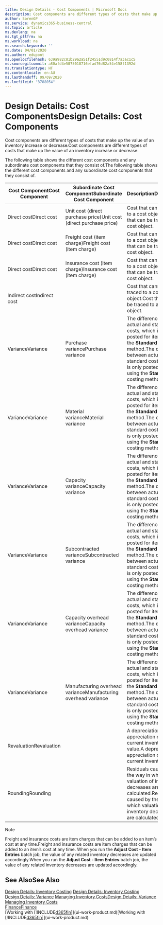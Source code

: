 ```yaml
---
title: Design Details - Cost Components | Microsoft Docs
description: Cost components are different types of costs that make up the value of an inventory increase or decrease.
author: SorenGP
ms.service: dynamics365-business-central
ms.topic: article
ms.devlang: na
ms.tgt_pltfrm: na
ms.workload: na
ms.search.keywords: ''
ms.date: 04/01/2020
ms.author: edupont
ms.openlocfilehash: 639a982c81b29a2a51f24551d9c0814f7a3ac1c5
ms.sourcegitcommit: a80afd4e5075018716efad76d82a54e158f1392d
ms.translationtype: HT
ms.contentlocale: en-AU
ms.lasthandoff: 09/09/2020
ms.locfileid: "3788054"
---
```

# <a name="design-details-cost-components"></a><span data-ttu-id="32b42-103">Design Details: Cost Components</span><span class="sxs-lookup"><span data-stu-id="32b42-103">Design Details: Cost Components</span></span>
<span data-ttu-id="32b42-104">Cost components are different types of costs that make up the value of an inventory increase or decrease.</span><span class="sxs-lookup"><span data-stu-id="32b42-104">Cost components are different types of costs that make up the value of an inventory increase or decrease.</span></span>  

 <span data-ttu-id="32b42-105">The following table shows the different cost components and any subordinate cost components that they consist of.</span><span class="sxs-lookup"><span data-stu-id="32b42-105">The following table shows the different cost components and any subordinate cost components that they consist of.</span></span>  

|<span data-ttu-id="32b42-106">Cost Component</span><span class="sxs-lookup"><span data-stu-id="32b42-106">Cost Component</span></span>|<span data-ttu-id="32b42-107">Subordinate Cost Component</span><span class="sxs-lookup"><span data-stu-id="32b42-107">Subordinate Cost Component</span></span>|<span data-ttu-id="32b42-108">Description</span><span class="sxs-lookup"><span data-stu-id="32b42-108">Description</span></span>|  
|--------------------|--------------------------------|---------------------------------------|  
|<span data-ttu-id="32b42-109">Direct cost</span><span class="sxs-lookup"><span data-stu-id="32b42-109">Direct cost</span></span>|<span data-ttu-id="32b42-110">Unit cost (direct purchase price)</span><span class="sxs-lookup"><span data-stu-id="32b42-110">Unit cost (direct purchase price)</span></span>|<span data-ttu-id="32b42-111">Cost that can be traced to a cost object.</span><span class="sxs-lookup"><span data-stu-id="32b42-111">Cost that can be traced to a cost object.</span></span>|  
|<span data-ttu-id="32b42-112">Direct cost</span><span class="sxs-lookup"><span data-stu-id="32b42-112">Direct cost</span></span>|<span data-ttu-id="32b42-113">Freight cost (item charge)</span><span class="sxs-lookup"><span data-stu-id="32b42-113">Freight cost (item charge)</span></span>|<span data-ttu-id="32b42-114">Cost that can be traced to a cost object.</span><span class="sxs-lookup"><span data-stu-id="32b42-114">Cost that can be traced to a cost object.</span></span>|  
|<span data-ttu-id="32b42-115">Direct cost</span><span class="sxs-lookup"><span data-stu-id="32b42-115">Direct cost</span></span>|<span data-ttu-id="32b42-116">Insurance cost (item charge)</span><span class="sxs-lookup"><span data-stu-id="32b42-116">Insurance cost (item charge)</span></span>|<span data-ttu-id="32b42-117">Cost that can be traced to a cost object.</span><span class="sxs-lookup"><span data-stu-id="32b42-117">Cost that can be traced to a cost object.</span></span>|  
|<span data-ttu-id="32b42-118">Indirect cost</span><span class="sxs-lookup"><span data-stu-id="32b42-118">Indirect cost</span></span>||<span data-ttu-id="32b42-119">Cost that cannot be traced to a cost object.</span><span class="sxs-lookup"><span data-stu-id="32b42-119">Cost that cannot be traced to a cost object.</span></span>|  
|<span data-ttu-id="32b42-120">Variance</span><span class="sxs-lookup"><span data-stu-id="32b42-120">Variance</span></span>|<span data-ttu-id="32b42-121">Purchase variance</span><span class="sxs-lookup"><span data-stu-id="32b42-121">Purchase variance</span></span>|<span data-ttu-id="32b42-122">The difference between actual and standard costs, which is only posted for items using the **Standard** costing method.</span><span class="sxs-lookup"><span data-stu-id="32b42-122">The difference between actual and standard costs, which is only posted for items using the **Standard** costing method.</span></span>|  
|<span data-ttu-id="32b42-123">Variance</span><span class="sxs-lookup"><span data-stu-id="32b42-123">Variance</span></span>|<span data-ttu-id="32b42-124">Material variance</span><span class="sxs-lookup"><span data-stu-id="32b42-124">Material variance</span></span>|<span data-ttu-id="32b42-125">The difference between actual and standard costs, which is only posted for items using the **Standard** costing method.</span><span class="sxs-lookup"><span data-stu-id="32b42-125">The difference between actual and standard costs, which is only posted for items using the **Standard** costing method.</span></span>|  
|<span data-ttu-id="32b42-126">Variance</span><span class="sxs-lookup"><span data-stu-id="32b42-126">Variance</span></span>|<span data-ttu-id="32b42-127">Capacity variance</span><span class="sxs-lookup"><span data-stu-id="32b42-127">Capacity variance</span></span>|<span data-ttu-id="32b42-128">The difference between actual and standard costs, which is only posted for items using the **Standard** costing method.</span><span class="sxs-lookup"><span data-stu-id="32b42-128">The difference between actual and standard costs, which is only posted for items using the **Standard** costing method.</span></span>|  
|<span data-ttu-id="32b42-129">Variance</span><span class="sxs-lookup"><span data-stu-id="32b42-129">Variance</span></span>|<span data-ttu-id="32b42-130">Subcontracted variance</span><span class="sxs-lookup"><span data-stu-id="32b42-130">Subcontracted variance</span></span>|<span data-ttu-id="32b42-131">The difference between actual and standard costs, which is only posted for items using the **Standard** costing method.</span><span class="sxs-lookup"><span data-stu-id="32b42-131">The difference between actual and standard costs, which is only posted for items using the **Standard** costing method.</span></span>|  
|<span data-ttu-id="32b42-132">Variance</span><span class="sxs-lookup"><span data-stu-id="32b42-132">Variance</span></span>|<span data-ttu-id="32b42-133">Capacity overhead variance</span><span class="sxs-lookup"><span data-stu-id="32b42-133">Capacity overhead variance</span></span>|<span data-ttu-id="32b42-134">The difference between actual and standard costs, which is only posted for items using the **Standard** costing method.</span><span class="sxs-lookup"><span data-stu-id="32b42-134">The difference between actual and standard costs, which is only posted for items using the **Standard** costing method.</span></span>|  
|<span data-ttu-id="32b42-135">Variance</span><span class="sxs-lookup"><span data-stu-id="32b42-135">Variance</span></span>|<span data-ttu-id="32b42-136">Manufacturing overhead variance</span><span class="sxs-lookup"><span data-stu-id="32b42-136">Manufacturing overhead variance</span></span>|<span data-ttu-id="32b42-137">The difference between actual and standard costs, which is only posted for items using the **Standard** costing method.</span><span class="sxs-lookup"><span data-stu-id="32b42-137">The difference between actual and standard costs, which is only posted for items using the **Standard** costing method.</span></span>|  
|<span data-ttu-id="32b42-138">Revaluation</span><span class="sxs-lookup"><span data-stu-id="32b42-138">Revaluation</span></span>||<span data-ttu-id="32b42-139">A depreciation or appreciation of the current inventory value.</span><span class="sxs-lookup"><span data-stu-id="32b42-139">A depreciation or appreciation of the current inventory value.</span></span>|  
|<span data-ttu-id="32b42-140">Rounding</span><span class="sxs-lookup"><span data-stu-id="32b42-140">Rounding</span></span>||<span data-ttu-id="32b42-141">Residuals caused by the way in which valuation of inventory decreases are calculated.</span><span class="sxs-lookup"><span data-stu-id="32b42-141">Residuals caused by the way in which valuation of inventory decreases are calculated.</span></span>|  

> [!NOTE]  
>  <span data-ttu-id="32b42-142">Freight and insurance costs are item charges that can be added to an item’s cost at any time.</span><span class="sxs-lookup"><span data-stu-id="32b42-142">Freight and insurance costs are item charges that can be added to an item’s cost at any time.</span></span> <span data-ttu-id="32b42-143">When you run the **Adjust Cost - Item Entries** batch job, the value of any related inventory decreases are updated accordingly.</span><span class="sxs-lookup"><span data-stu-id="32b42-143">When you run the **Adjust Cost - Item Entries** batch job, the value of any related inventory decreases are updated accordingly.</span></span>  

## <a name="see-also"></a><span data-ttu-id="32b42-144">See Also</span><span class="sxs-lookup"><span data-stu-id="32b42-144">See Also</span></span>  
 <span data-ttu-id="32b42-145">[Design Details: Inventory Costing](design-details-inventory-costing.md) </span><span class="sxs-lookup"><span data-stu-id="32b42-145">[Design Details: Inventory Costing](design-details-inventory-costing.md) </span></span>  
 <span data-ttu-id="32b42-146">[Design Details: Variance](design-details-variance.md) [Managing Inventory Costs](finance-manage-inventory-costs.md)</span><span class="sxs-lookup"><span data-stu-id="32b42-146">[Design Details: Variance](design-details-variance.md) [Managing Inventory Costs](finance-manage-inventory-costs.md)</span></span>  
 [<span data-ttu-id="32b42-147">Finance</span><span class="sxs-lookup"><span data-stu-id="32b42-147">Finance</span></span>](finance.md)  
 <span data-ttu-id="32b42-148">[Working with [!INCLUDE[d365fin](includes/d365fin_md.md)]](ui-work-product.md)</span><span class="sxs-lookup"><span data-stu-id="32b42-148">[Working with [!INCLUDE[d365fin](includes/d365fin_md.md)]](ui-work-product.md)</span></span>  
